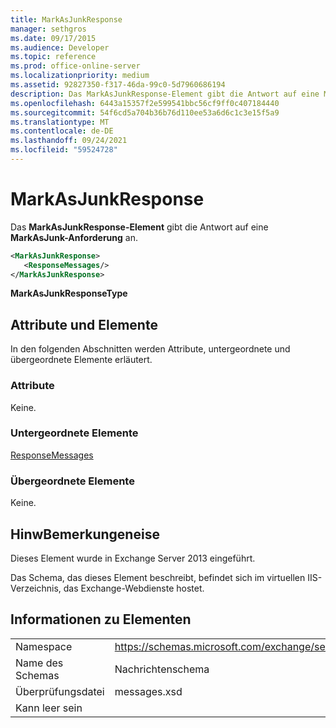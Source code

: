 ```yaml
---
title: MarkAsJunkResponse
manager: sethgros
ms.date: 09/17/2015
ms.audience: Developer
ms.topic: reference
ms.prod: office-online-server
ms.localizationpriority: medium
ms.assetid: 92827350-f317-46da-99c0-5d7960686194
description: Das MarkAsJunkResponse-Element gibt die Antwort auf eine MarkAsJunk-Anforderung an.
ms.openlocfilehash: 6443a15357f2e599541bbc56cf9ff0c407184440
ms.sourcegitcommit: 54f6cd5a704b36b76d110ee53a6d6c1c3e15f5a9
ms.translationtype: MT
ms.contentlocale: de-DE
ms.lasthandoff: 09/24/2021
ms.locfileid: "59524728"
---
```

# <a name="markasjunkresponse"></a>MarkAsJunkResponse

Das **MarkAsJunkResponse-Element** gibt die Antwort auf eine **MarkAsJunk-Anforderung** an. 
  
```XML
<MarkAsJunkResponse>
   <ResponseMessages/>
</MarkAsJunkResponse>
```

 **MarkAsJunkResponseType**
## <a name="attributes-and-elements"></a>Attribute und Elemente

In den folgenden Abschnitten werden Attribute, untergeordnete und übergeordnete Elemente erläutert.
  
### <a name="attributes"></a>Attribute

Keine.
  
### <a name="child-elements"></a>Untergeordnete Elemente

[ResponseMessages](responsemessages.md)
  
### <a name="parent-elements"></a>Übergeordnete Elemente

Keine.
  
## <a name="remarks"></a>HinwBemerkungeneise

Dieses Element wurde in Exchange Server 2013 eingeführt.
  
Das Schema, das dieses Element beschreibt, befindet sich im virtuellen IIS-Verzeichnis, das Exchange-Webdienste hostet.
  
## <a name="element-information"></a>Informationen zu Elementen

|||
|:-----|:-----|
|Namespace  <br/> |https://schemas.microsoft.com/exchange/services/2006/messages  <br/> |
|Name des Schemas  <br/> |Nachrichtenschema  <br/> |
|Überprüfungsdatei  <br/> |messages.xsd  <br/> |
|Kann leer sein  <br/> ||
   

